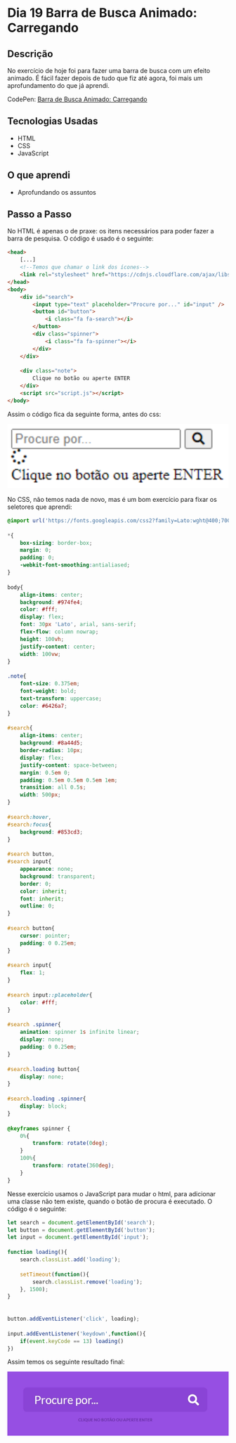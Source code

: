 # Dia 19 Barra de Busca Animado: Carregando

## Descrição

No exercício de hoje foi para fazer uma barra de busca com um efeito animado. É fácil fazer depois de tudo que fiz até agora, foi mais um aprofundamento do que já aprendi.

CodePen: [Barra de Busca Animado: Carregando](https://codepen.io/albusquercus94/pen/PojbEPW)

## Tecnologias Usadas

* HTML
* CSS
* JavaScript

## O que aprendi

* Aprofundando os assuntos

## Passo a Passo

No HTML é apenas o de praxe: os itens necessários para poder fazer a barra de pesquisa. O código é usado é o seguinte:

~~~html
<head>
	[...]
    <!--Temos que chamar o link dos ícones-->
	<link rel="stylesheet" href="https://cdnjs.cloudflare.com/ajax/libs/font-awesome/5.15.4/css/all.min.css" integrity="sha512-1ycn6IcaQQ40/MKBW2W4Rhis/DbILU74C1vSrLJxCq57o941Ym01SwNsOMqvEBFlcgUa6xLiPY/NS5R+E6ztJQ==" crossorigin="anonymous" referrerpolicy="no-referrer" />
</head>
<body>
    <div id="search">
        <input type="text" placeholder="Procure por..." id="input" />
        <button id="button">
            <i class="fa fa-search"></i>
        </button>
        <div class="spinner">
            <i class="fa fa-spinner"></i>
        </div>
    </div>

    <div class="note">
        Clique no botão ou aperte ENTER
    </div>
    <script src="script.js"></script>
</body>
~~~

Assim o código fica da seguinte forma, antes do css:

![Resultado-Parcial-Dia-19](https://github.com/AlbusQuercus94/One-CSS-per-30-Days/blob/main/Desafios/Dia_19/Imagens/Resultado-Parcial-Dia-19.png)

No CSS, não temos nada de novo, mas é um bom exercício para fixar os seletores que aprendi:

~~~css
@import url('https://fonts.googleapis.com/css2?family=Lato:wght@400;700;900&display=swap');

*{
    box-sizing: border-box;
    margin: 0;
    padding: 0;
    -webkit-font-smoothing:antialiased;
}

body{
    align-items: center;
    background: #974fe4;
    color: #fff;
    display: flex;
    font: 30px 'Lato', arial, sans-serif;
    flex-flow: column nowrap;
    height: 100vh;
    justify-content: center;
    width: 100vw;
}

.note{
    font-size: 0.375em;
    font-weight: bold;
    text-transform: uppercase;
    color: #6426a7;
}

#search{
    align-items: center;
    background: #8a44d5;
    border-radius: 10px;
    display: flex;
    justify-content: space-between;
    margin: 0.5em 0;
    padding: 0.5em 0.5em 0.5em 1em;
    transition: all 0.5s;
    width: 500px;
}

#search:hover,
#search:focus{
    background: #853cd3;
}

#search button,
#search input{
    appearance: none;
    background: transparent;
    border: 0;
    color: inherit;
    font: inherit;
    outline: 0;
}

#search button{
    cursor: pointer;
    padding: 0 0.25em;
}

#search input{
    flex: 1;
}

#search input::placeholder{
    color: #fff;
}

#search .spinner{
    animation: spinner 1s infinite linear;
    display: none;
    padding: 0 0.25em;
}

#search.loading button{
    display: none;
}

#search.loading .spinner{
    display: block;
}

@keyframes spinner {
    0%{
        transform: rotate(0deg);
    }
    100%{
        transform: rotate(360deg);
    }
}
~~~

Nesse exercício usamos o JavaScript para mudar o html, para adicionar uma classe não tem existe, quando o botão de procura é executado. O código é o seguinte:

~~~js
let search = document.getElementById('search');
let button = document.getElementById('button');
let input = document.getElementById('input');

function loading(){
    search.classList.add('loading');

    setTimeout(function(){
        search.classList.remove('loading');
    }, 1500);
}


button.addEventListener('click', loading);

input.addEventListener('keydown',function(){
    if(event.keyCode == 13) loading()
})
~~~

Assim temos os seguinte resultado final:

![Resultado-Final-Dia-19](https://github.com/AlbusQuercus94/One-CSS-per-30-Days/blob/main/Desafios/Dia_19/Imagens/Resultado-Final-Dia-19.gif)